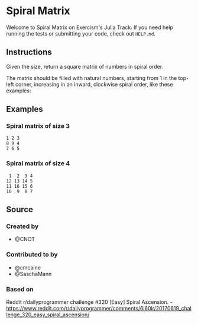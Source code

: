 # Spiral Matrix

Welcome to Spiral Matrix on Exercism's Julia Track.
If you need help running the tests or submitting your code, check out `HELP.md`.

## Instructions

Given the size, return a square matrix of numbers in spiral order.

The matrix should be filled with natural numbers, starting from 1
in the top-left corner, increasing in an inward, clockwise spiral order,
like these examples:

## Examples
### Spiral matrix of size 3

```text
1 2 3
8 9 4
7 6 5
```

### Spiral matrix of size 4

```text
 1  2  3 4
12 13 14 5
11 16 15 6
10  9  8 7
```

## Source

### Created by

- @CNOT

### Contributed to by

- @cmcaine
- @SaschaMann

### Based on

Reddit r/dailyprogrammer challenge #320 [Easy] Spiral Ascension. - https://www.reddit.com/r/dailyprogrammer/comments/6i60lr/20170619_challenge_320_easy_spiral_ascension/